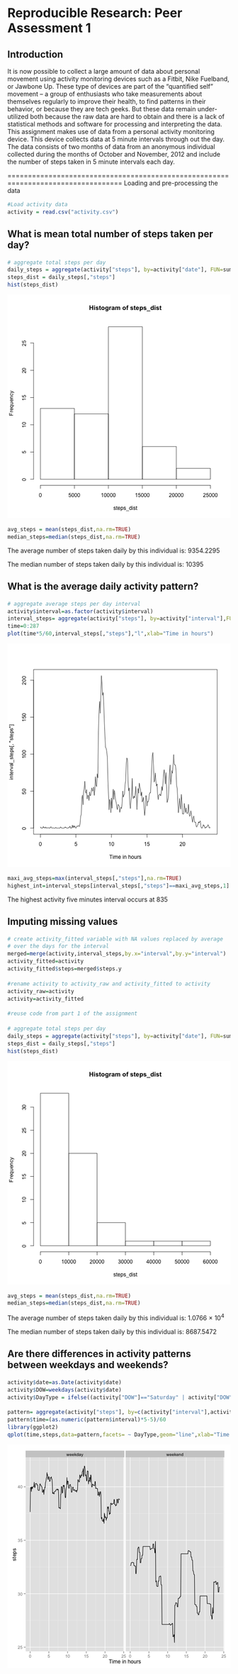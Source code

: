 # Reproducible Research: Peer Assessment 1

## Introduction

It is now possible to collect a large amount of data about personal movement using activity monitoring devices such as a Fitbit, Nike Fuelband, or Jawbone Up. These type of devices are part of the “quantified self” movement – a group of enthusiasts who take measurements about themselves regularly to improve their health, to find patterns in their behavior, or because they are tech geeks. But these data remain under-utilized both because the raw data are hard to obtain and there is a lack of statistical methods and software for processing and interpreting the data. This assignment makes use of data from a personal activity monitoring device. This device collects data at 5 minute intervals through out the day. The data consists of two months of data from an anonymous individual collected during the months of October and November, 2012 and include the number of steps taken in 5 minute intervals each day.

==================================================================================
Loading and pre-processing the data

```r
#Load activity data
activity = read.csv("activity.csv")
```


## What is mean total number of steps taken per day?

```r
# aggregate total steps per day
daily_steps = aggregate(activity["steps"], by=activity["date"], FUN=sum, na.rm=TRUE)
steps_dist = daily_steps[,"steps"]
hist(steps_dist)
```

![plot of chunk unnamed-chunk-2](figure/unnamed-chunk-2.png) 

```r
avg_steps = mean(steps_dist,na.rm=TRUE)
median_steps=median(steps_dist,na.rm=TRUE)
```
The average number of steps taken daily by this individual is: 9354.2295

The median number of steps taken daily by this individual is: 10395
## What is the average daily activity pattern?

```r
# aggregate average steps per day interval
activity$interval=as.factor(activity$interval)
interval_steps= aggregate(activity["steps"], by=activity["interval"],FUN=mean,na.rm = TRUE)
time=0:287
plot(time*5/60,interval_steps[,"steps"],"l",xlab="Time in hours")
```

![plot of chunk unnamed-chunk-3](figure/unnamed-chunk-3.png) 

```r
maxi_avg_steps=max(interval_steps[,"steps"],na.rm=TRUE)
highest_int=interval_steps[interval_steps[,"steps"]==maxi_avg_steps,1]
```
The highest activity five minutes interval occurs at 835

## Imputing missing values

```r
# create activity_fitted variable with NA values replaced by average 
# over the days for the interval
merged=merge(activity,interval_steps,by.x="interval",by.y="interval")
activity_fitted=activity
activity_fitted$steps=merged$steps.y

#rename activity to activity_raw and activity_fitted to activity
activity_raw=activity
activity=activity_fitted

#reuse code from part 1 of the assignment

# aggregate total steps per day
daily_steps = aggregate(activity["steps"], by=activity["date"], FUN=sum, na.rm=TRUE)
steps_dist = daily_steps[,"steps"]
hist(steps_dist)
```

![plot of chunk unnamed-chunk-4](figure/unnamed-chunk-4.png) 

```r
avg_steps = mean(steps_dist,na.rm=TRUE)
median_steps=median(steps_dist,na.rm=TRUE)
```
The average number of steps taken daily by this individual is: 1.0766 &times; 10<sup>4</sup>

The median number of steps taken daily by this individual is: 8687.5472

## Are there differences in activity patterns between weekdays and weekends?

```r
activity$date=as.Date(activity$date)
activity$DOW=weekdays(activity$date)
activity$DayType = ifelse((activity["DOW"]=="Saturday" | activity["DOW"]=="Sunday") ,"weekend","weekday")

pattern= aggregate(activity["steps"], by=c(activity["interval"],activity["DayType"]),FUN=mean,na.rm = TRUE)
pattern$time=(as.numeric(pattern$interval)*5-5)/60
library(ggplot2)
qplot(time,steps,data=pattern,facets= ~ DayType,geom="line",xlab="Time in hours")
```

![plot of chunk unnamed-chunk-5](figure/unnamed-chunk-5.png) 
